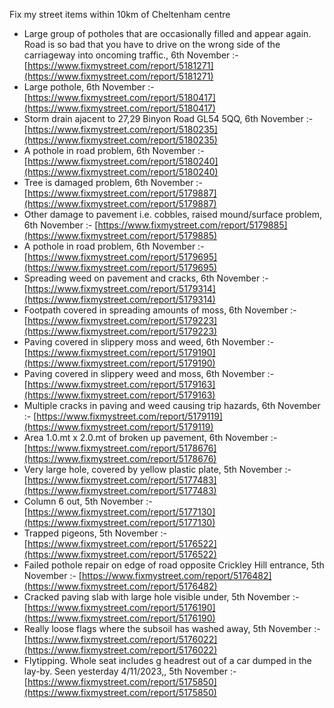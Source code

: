 Fix my street items within 10km of Cheltenham centre

<!-- fix_marker starts -->

- Large group of potholes that are occasionally filled and appear again. Road is so bad that you have to drive on the wrong side of the carriageway into oncoming traffic., 6th November :- [https://www.fixmystreet.com/report/5181271](https://www.fixmystreet.com/report/5181271)
- Large pothole, 6th November :- [https://www.fixmystreet.com/report/5180417](https://www.fixmystreet.com/report/5180417)
- Storm drain ajacent to 27,29 Binyon Road GL54 5QQ, 6th November :- [https://www.fixmystreet.com/report/5180235](https://www.fixmystreet.com/report/5180235)
- A pothole in road problem, 6th November :- [https://www.fixmystreet.com/report/5180240](https://www.fixmystreet.com/report/5180240)
- Tree is damaged problem, 6th November :- [https://www.fixmystreet.com/report/5179887](https://www.fixmystreet.com/report/5179887)
- Other damage to pavement i.e. cobbles, raised mound/surface problem, 6th November :- [https://www.fixmystreet.com/report/5179885](https://www.fixmystreet.com/report/5179885)
- A pothole in road problem, 6th November :- [https://www.fixmystreet.com/report/5179695](https://www.fixmystreet.com/report/5179695)
- Spreading weed on pavement and cracks, 6th November :- [https://www.fixmystreet.com/report/5179314](https://www.fixmystreet.com/report/5179314)
- Footpath covered in spreading amounts of moss, 6th November :- [https://www.fixmystreet.com/report/5179223](https://www.fixmystreet.com/report/5179223)
- Paving covered in slippery moss and weed, 6th November :- [https://www.fixmystreet.com/report/5179190](https://www.fixmystreet.com/report/5179190)
- Paving covered in slippery weed and moss, 6th November :- [https://www.fixmystreet.com/report/5179163](https://www.fixmystreet.com/report/5179163)
- Multiple cracks in paving and weed causing trip hazards, 6th November :- [https://www.fixmystreet.com/report/5179119](https://www.fixmystreet.com/report/5179119)
- Area 1.0.mt x 2.0.mt of broken up pavement, 6th November :- [https://www.fixmystreet.com/report/5178676](https://www.fixmystreet.com/report/5178676)
- Very large hole, covered by yellow plastic plate, 5th November :- [https://www.fixmystreet.com/report/5177483](https://www.fixmystreet.com/report/5177483)
- Column 6 out, 5th November :- [https://www.fixmystreet.com/report/5177130](https://www.fixmystreet.com/report/5177130)
- Trapped pigeons, 5th November :- [https://www.fixmystreet.com/report/5176522](https://www.fixmystreet.com/report/5176522)
- Failed pothole repair on edge of road opposite Crickley Hill entrance, 5th November :- [https://www.fixmystreet.com/report/5176482](https://www.fixmystreet.com/report/5176482)
- Cracked paving slab with large hole visible under, 5th November :- [https://www.fixmystreet.com/report/5176190](https://www.fixmystreet.com/report/5176190)
- Really loose flags where the subsoil has washed away, 5th November :- [https://www.fixmystreet.com/report/5176022](https://www.fixmystreet.com/report/5176022)
- Flytipping. Whole seat includes g headrest out of a car dumped in the lay-by. Seen yesterday 4/11/2023,, 5th November :- [https://www.fixmystreet.com/report/5175850](https://www.fixmystreet.com/report/5175850)

<!-- fix_marker ends -->